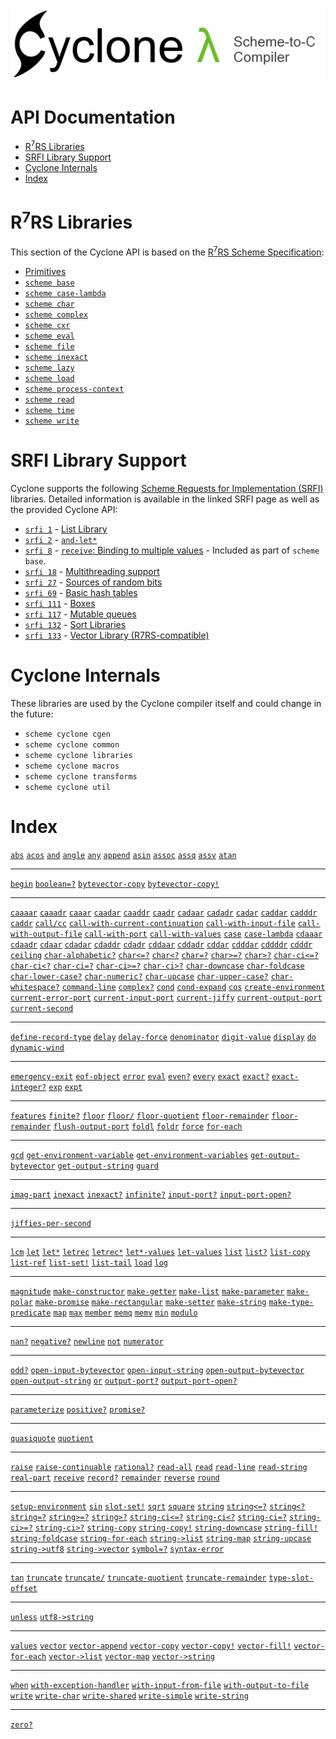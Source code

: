 [<img src="images/cyclone-logo-04-header.png" alt="cyclone-scheme">](http://github.com/justinethier/cyclone)

# API Documentation

- [R<sup>7</sup>RS Libraries](#r7rs-libraries)
- [SRFI Library Support](#srfi-library-support)
- [Cyclone Internals](#cyclone-internals)
- [Index](#index)

# R<sup>7</sup>RS Libraries

This section of the Cyclone API is based on the [R<sup>7</sup>RS Scheme Specification](r7rs.pdf):

- [Primitives](api/primitives.md)
- [`scheme base`](api/scheme/base.md)
- [`scheme case-lambda`](api/scheme/case-lambda.md)
- [`scheme char`](api/scheme/char.md)
- [`scheme complex`](api/scheme/complex.md)
- [`scheme cxr`](api/scheme/cxr.md)
- [`scheme eval`](api/scheme/eval.md)
- [`scheme file`](api/scheme/file.md)
- [`scheme inexact`](api/scheme/inexact.md)
- [`scheme lazy`](api/scheme/lazy.md)
- [`scheme load`](api/scheme/load.md)
- [`scheme process-context`](api/scheme/process-context.md)
- [`scheme read`](api/scheme/read.md)
- [`scheme time`](api/scheme/time.md)
- [`scheme write`](api/scheme/write.md)

# SRFI Library Support

Cyclone supports the following [Scheme Requests for Implementation (SRFI)](http://srfi.schemers.org/) libraries. Detailed information is available in the linked SRFI page as well as the provided Cyclone API:

- [`srfi 1`](api/srfi/1.md) - [List Library](http://srfi.schemers.org/srfi-1/srfi-1.html)
- [`srfi 2`](api/srfi/2.md) - [`and-let*`](http://srfi.schemers.org/srfi-2/srfi-2.html)
- [`srfi 8`](api/srfi/8.md) - [`receive`: Binding to multiple values](http://srfi.schemers.org/srfi-8/srfi-8.html) - Included as part of `scheme base`.
- [`srfi 18`](api/srfi/18.md) - [Multithreading support](http://srfi.schemers.org/srfi-18/srfi-18.html)
- [`srfi 27`](api/srfi/27.md) - [Sources of random bits](http://srfi.schemers.org/srfi-27/srfi-27.html)
- [`srfi 69`](api/srfi/69.md) - [Basic hash tables](http://srfi.schemers.org/srfi-69/srfi-69.html)
- [`srfi 111`](api/srfi/111.md) - [Boxes](http://srfi.schemers.org/srfi-111/srfi-111.html)
- [`srfi 117`](api/srfi/117.md) - [Mutable queues](http://srfi.schemers.org/srfi-117/srfi-117.html)
- [`srfi 132`](api/srfi/132.md) - [Sort Libraries](http://srfi.schemers.org/srfi-132/srfi-132.html)
- [`srfi 133`](api/srfi/133.md) - [Vector Library (R7RS-compatible)](http://srfi.schemers.org/srfi-133/srfi-133.html)

# Cyclone Internals

These libraries are used by the Cyclone compiler itself and could change in the future:

- `scheme cyclone cgen`
- `scheme cyclone common`
- `scheme cyclone libraries`
- `scheme cyclone macros`
- `scheme cyclone transforms`
- `scheme cyclone util`

# Index

[`abs`](api/scheme/base.md#abs)
[`acos`](api/scheme/inexact.md#acos)
[`and`](api/scheme/base.md#and)
[`angle`](api/scheme/complex.md#angle)
[`any`](api/scheme/base.md#any)
[`append`](api/scheme/base.md#append)
[`asin`](api/scheme/inexact.md#asin)
[`assoc`](api/scheme/base.md#assoc)
[`assq`](api/scheme/base.md#assq)
[`assv`](api/scheme/base.md#assv)
[`atan`](api/scheme/inexact.md#atan)

- - -
[`begin`](api/scheme/base.md#begin)
[`boolean=?`](api/scheme/base.md#boolean)
[`bytevector-copy`](api/scheme/base.md#bytevector-copy)
[`bytevector-copy!`](api/scheme/base.md#bytevector-copy-1)

- - -
[`caaaar`](api/scheme/cxr.md#caaaar)
[`caaadr`](api/scheme/cxr.md#caaadr)
[`caaar`](api/scheme/cxr.md#caaar)
[`caadar`](api/scheme/cxr.md#caadar)
[`caaddr`](api/scheme/cxr.md#caaddr)
[`caadr`](api/scheme/cxr.md#caadr)
[`cadaar`](api/scheme/cxr.md#cadaar)
[`cadadr`](api/scheme/cxr.md#cadadr)
[`cadar`](api/scheme/cxr.md#cadar)
[`caddar`](api/scheme/cxr.md#caddar)
[`cadddr`](api/scheme/cxr.md#cadddr)
[`caddr`](api/scheme/cxr.md#caddr)
[`call/cc`](api/scheme/base.md#callcc)
[`call-with-current-continuation`](api/scheme/base.md#call-with-current-continuation)
[`call-with-input-file`](api/scheme/file.md#call-with-input-file)
[`call-with-output-file`](api/scheme/file.md#call-with-output-file)
[`call-with-port`](api/scheme/base.md#call-with-port)
[`call-with-values`](api/scheme/base.md#call-with-values)
[`case`](api/scheme/base.md#case)
[`case-lambda`](api/scheme/case-lambda.md#case-lambda)
[`cdaaar`](api/scheme/cxr.md#cdaaar)
[`cdaadr`](api/scheme/cxr.md#cdaadr)
[`cdaar`](api/scheme/cxr.md#cdaar)
[`cdadar`](api/scheme/cxr.md#cdadar)
[`cdaddr`](api/scheme/cxr.md#cdaddr)
[`cdadr`](api/scheme/cxr.md#cdadr)
[`cddaar`](api/scheme/cxr.md#cddaar)
[`cddadr`](api/scheme/cxr.md#cddadr)
[`cddar`](api/scheme/cxr.md#cddar)
[`cdddar`](api/scheme/cxr.md#cdddar)
[`cddddr`](api/scheme/cxr.md#cddddr)
[`cdddr`](api/scheme/cxr.md#cdddr)
[`ceiling`](api/scheme/base.md#ceiling)
[`char-alphabetic?`](api/scheme/char.md#char-alphabetic)
[`char<=?`](api/scheme/base.md#char)
[`char<?`](api/scheme/base.md#char-1)
[`char=?`](api/scheme/base.md#char-2)
[`char>=?`](api/scheme/base.md#char-3)
[`char>?`](api/scheme/base.md#char-4)
[`char-ci<=?`](api/scheme/char.md#char-ci)
[`char-ci<?`](api/scheme/char.md#char-ci-1)
[`char-ci=?`](api/scheme/char.md#char-ci-2)
[`char-ci>=?`](api/scheme/char.md#char-ci-3)
[`char-ci>?`](api/scheme/char.md#char-ci-4)
[`char-downcase`](api/scheme/char.md#char-downcase)
[`char-foldcase`](api/scheme/char.md#char-foldcase)
[`char-lower-case?`](api/scheme/char.md#char-lower-case)
[`char-numeric?`](api/scheme/char.md#char-numeric)
[`char-upcase`](api/scheme/char.md#char-upcase)
[`char-upper-case?`](api/scheme/char.md#char-upper-case)
[`char-whitespace?`](api/scheme/char.md#char-whitespace)
[`command-line`](api/scheme/process-context.md#command-line)
[`complex?`](api/scheme/base.md#complex)
[`cond`](api/scheme/base.md#cond)
[`cond-expand`](api/scheme/base.md#cond-expand)
[`cos`](api/scheme/inexact.md#cos)
[`create-environment`](api/scheme/eval.md#create-environment)
[`current-error-port`](api/scheme/base.md#current-error-port)
[`current-input-port`](api/scheme/base.md#current-input-port)
[`current-jiffy`](api/scheme/time.md#current-jiffy)
[`current-output-port`](api/scheme/base.md#current-output-port)
[`current-second`](api/scheme/time.md#current-second)

- - -
[`define-record-type`](api/scheme/base.md#define-record-type)
[`delay`](api/scheme/lazy.md#delay) 
[`delay-force`](api/scheme/lazy.md#delay-force) 
[`denominator`](api/scheme/base.md#denominator)
[`digit-value`](api/scheme/char.md#digit-value)
[`display`](api/scheme/write.md#display)
[`do`](api/scheme/base.md#do)
[`dynamic-wind`](api/scheme/base.md#dynamic-wind)

- - -
[`emergency-exit`](api/scheme/process-context.md#emergency-exit)
[`eof-object`](api/scheme/base.md#eof-object)
[`error`](api/scheme/base.md#error)
[`eval`](api/scheme/eval.md#eval)
[`even?`](api/scheme/base.md#even)
[`every`](api/scheme/base.md#every)
[`exact`](api/scheme/base.md#exact)
[`exact?`](api/scheme/base.md#exact)
[`exact-integer?`](api/scheme/base.md#exact-integer)
[`exp`](api/scheme/inexact.md#exp)
[`expt`](api/scheme/base.md#expt)

- - -
[`features`](api/scheme/base.md#features)
[`finite?`](api/scheme/inexact.md#finite)
[`floor`](api/scheme/base.md#floor)
[`floor/`](api/scheme/base.md#floor-1)
[`floor-quotient`](api/scheme/base.md#floor-quotient)
[`floor-remainder`](api/scheme/base.md#floor-remainder )
[`floor-remainder`](api/scheme/base.md#floor-remainder)
[`flush-output-port`](api/scheme/base.md#flush-output-port)
[`foldl`](api/scheme/base.md#foldl)
[`foldr`](api/scheme/base.md#foldr)
[`force`](api/scheme/lazy.md#force) 
[`for-each`](api/scheme/base.md#for-each)

- - -
[`gcd`](api/scheme/base.md#gcd)
[`get-environment-variable`](api/scheme/process-context.md#get-environment-variable)
[`get-environment-variables`](api/scheme/process-context.md#get-environment-variables)
[`get-output-bytevector`](api/scheme/base.md#get-output-bytevector)
[`get-output-string`](api/scheme/base.md#get-output-string)
[`guard`](api/scheme/base.md#guard)

- - -
[`imag-part`](api/scheme/complex.md#imag-part)
[`inexact`](api/scheme/base.md#inexact)
[`inexact?`](api/scheme/base.md#inexact-1)
[`infinite?`](api/scheme/inexact.md#infinite)
[`input-port?`](api/scheme/base.md#input-port)
[`input-port-open?`](api/scheme/base.md#input-port-open)

- - -
[`jiffies-per-second`](api/scheme/time.md#jiffies-per-second)

- - -
[`lcm`](api/scheme/base.md#lcm)
[`let`](api/scheme/base.md#let)
[`let*`](api/scheme/base.md#let-1)
[`letrec`](api/scheme/base.md#letrec)
[`letrec*`](api/scheme/base.md#letrec-1)
[`let*-values`](api/scheme/base.md#let-values)
[`let-values`](api/scheme/base.md#let-values-1)
[`list`](api/scheme/base.md#list)
[`list?`](api/scheme/base.md#list-1)
[`list-copy`](api/scheme/base.md#list-copy)
[`list-ref`](api/scheme/base.md#list-ref)
[`list-set!`](api/scheme/base.md#list-set)
[`list-tail`](api/scheme/base.md#list-tail)
[`load`](api/scheme/load.md#load)
[`log`](api/scheme/inexact.md#log)

- - -
[`magnitude`](api/scheme/complex.md#magnitude)
[`make-constructor`](api/scheme/base.md#make-constructor)
[`make-getter`](api/scheme/base.md#make-getter)
[`make-list`](api/scheme/base.md#make-list)
[`make-parameter`](api/scheme/base.md#make-parameter)
[`make-polar`](api/scheme/complex.md#make-polar)
[`make-promise`](api/scheme/lazy.md#make-promise) 
[`make-rectangular`](api/scheme/complex.md#make-rectangular)
[`make-setter`](api/scheme/base.md#make-setter)
[`make-string`](api/scheme/base.md#make-string)
[`make-type-predicate`](api/scheme/base.md#make-type-predicate)
[`map`](api/scheme/base.md#map)
[`max`](api/scheme/base.md#max)
[`member`](api/scheme/base.md#member)
[`memq`](api/scheme/base.md#memq)
[`memv`](api/scheme/base.md#memv)
[`min`](api/scheme/base.md#min)
[`modulo`](api/scheme/base.md#modulo)

- - -
[`nan?`](api/scheme/inexact.md#nan)
[`negative?`](api/scheme/base.md#negative)
[`newline`](api/scheme/base.md#newline)
[`not`](api/scheme/base.md#not)
[`numerator`](api/scheme/base.md#numerator)

- - -
[`odd?`](api/scheme/base.md#odd)
[`open-input-bytevector`](api/scheme/base.md#open-input-bytevector)
[`open-input-string`](api/scheme/base.md#open-input-string)
[`open-output-bytevector`](api/scheme/base.md#open-output-bytevector)
[`open-output-string`](api/scheme/base.md#open-output-string)
[`or`](api/scheme/base.md#or)
[`output-port?`](api/scheme/base.md#output-port)
[`output-port-open?`](api/scheme/base.md#output-port-open)

- - -
[`parameterize`](api/scheme/base.md#parameterize)
[`positive?`](api/scheme/base.md#positive)
[`promise?`](api/scheme/lazy.md#promise)

- - -
[`quasiquote`](api/scheme/base.md#quasiquote)
[`quotient`](api/scheme/base.md#quotient)

- - -
[`raise`](api/scheme/base.md#raise)
[`raise-continuable`](api/scheme/base.md#raise-continuable)
[`rational?`](api/scheme/base.md#rational)
[`read-all`](api/scheme/read.md#read-all)
[`read`](api/scheme/read.md#read)
[`read-line`](api/scheme/base.md#read-line)
[`read-string`](api/scheme/base.md#read-string)
[`real-part`](api/scheme/complex.md#real-part)
[`receive`](api/scheme/base.md#receive)
[`record?`](api/scheme/base.md#record)
[`remainder`](api/scheme/base.md#remainder)
[`reverse`](api/scheme/base.md#reverse)
[`round`](api/scheme/base.md#round)

- - -
[`setup-environment`](api/scheme/eval.md#setup-environment)
[`sin`](api/scheme/inexact.md#sin)
[`slot-set!`](api/scheme/base.md#slot-set)
[`sqrt`](api/scheme/inexact.md#sqrt)
[`square`](api/scheme/base.md#square)
[`string`](api/scheme/base.md#string)
[`string<=?`](api/scheme/base.md#string-1)
[`string<?`](api/scheme/base.md#string-2)
[`string=?`](api/scheme/base.md#string-3)
[`string>=?`](api/scheme/base.md#string-4)
[`string>?`](api/scheme/base.md#string-5)
[`string-ci<=?`](api/scheme/char.md#string-ci)
[`string-ci<?`](api/scheme/char.md#string-ci-1)
[`string-ci=?`](api/scheme/char.md#string-ci-2)
[`string-ci>=?`](api/scheme/char.md#string-ci-3)
[`string-ci>?`](api/scheme/char.md#string-ci-4)
[`string-copy`](api/scheme/base.md#string-copy)
[`string-copy!`](api/scheme/base.md#string-copy-1)
[`string-downcase`](api/scheme/char.md#string-downcase)
[`string-fill!`](api/scheme/base.md#string-fill)
[`string-foldcase`](api/scheme/char.md#string-foldcase)
[`string-for-each`](api/scheme/base.md#string-for-each)
[`string->list`](api/scheme/base.md#string-list)
[`string-map`](api/scheme/base.md#string-map)
[`string-upcase`](api/scheme/char.md#string-upcase)
[`string->utf8`](api/scheme/base.md#string-utf8)
[`string->vector`](api/scheme/base.md#string-vector)
[`symbol=?`](api/scheme/base.md#symbol)
[`syntax-error`](api/scheme/base.md#syntax-error)

- - -
[`tan`](api/scheme/inexact.md#tan)
[`truncate`](api/scheme/base.md#truncate)
[`truncate/`](api/scheme/base.md#truncate-1)
[`truncate-quotient`](api/scheme/base.md#truncate-quotient)
[`truncate-remainder`](api/scheme/base.md#truncate-remainder)
[`type-slot-offset`](api/scheme/base.md#type-slot-offset)

- - -
[`unless`](api/scheme/base.md#unless)
[`utf8->string`](api/scheme/base.md#utf8-string)

- - -
[`values`](api/scheme/base.md#values)
[`vector`](api/scheme/base.md#vector)
[`vector-append`](api/scheme/base.md#vector-append)
[`vector-copy`](api/scheme/base.md#vector-copy)
[`vector-copy!`](api/scheme/base.md#vector-copy-1)
[`vector-fill!`](api/scheme/base.md#vector-fill)
[`vector-for-each`](api/scheme/base.md#vector-for-each)
[`vector->list`](api/scheme/base.md#vector-list)
[`vector-map`](api/scheme/base.md#vector-map)
[`vector->string`](api/scheme/base.md#vector-string)

- - -
[`when`](api/scheme/base.md#when)
[`with-exception-handler`](api/scheme/base.md#with-exception-handler)
[`with-input-from-file`](api/scheme/file.md#with-input-from-file)
[`with-output-to-file`](api/scheme/file.md#with-output-to-file)
[`write`](api/scheme/write.md#write)
[`write-char`](api/scheme/base.md#write-char)
[`write-shared`](api/scheme/write.md#write-shared)
[`write-simple`](api/scheme/write.md#write-simple)
[`write-string`](api/scheme/base.md#write-string)

- - -
[`zero?`](api/scheme/base.md#zero)
